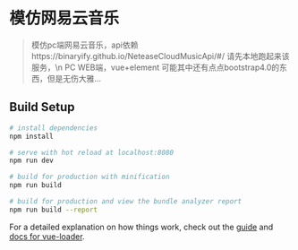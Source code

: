 # 模仿网易云音乐

> 模仿pc端网易云音乐，api依赖https://binaryify.github.io/NeteaseCloudMusicApi/#/ 请先本地跑起来该服务，\n PC WEB端，vue+element 可能其中还有点点bootstrap4.0的东西，但是无伤大雅...

## Build Setup

``` bash
# install dependencies
npm install

# serve with hot reload at localhost:8080
npm run dev

# build for production with minification
npm run build

# build for production and view the bundle analyzer report
npm run build --report
```

For a detailed explanation on how things work, check out the [guide](http://vuejs-templates.github.io/webpack/) and [docs for vue-loader](http://vuejs.github.io/vue-loader).
